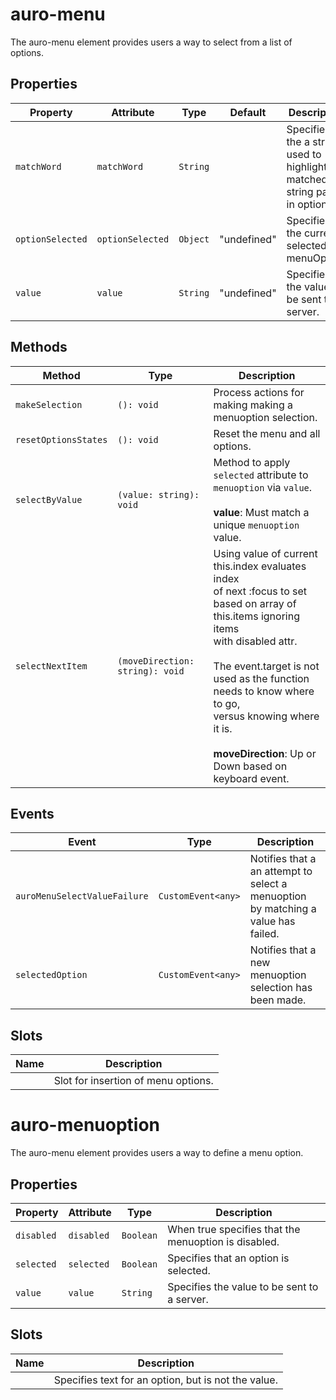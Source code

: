 # auro-menu

The auro-menu element provides users a way to select from a list of options.

## Properties

| Property         | Attribute        | Type     | Default     | Description                                      |
|------------------|------------------|----------|-------------|--------------------------------------------------|
| `matchWord`      | `matchWord`      | `String` |             | Specifies the a string used to highlight matched string parts in options. |
| `optionSelected` | `optionSelected` | `Object` | "undefined" | Specifies the current selected menuOption.       |
| `value`          | `value`          | `String` | "undefined" | Specifies the value to be sent to a server.      |

## Methods

| Method               | Type                            | Description                                      |
|----------------------|---------------------------------|--------------------------------------------------|
| `makeSelection`      | `(): void`                      | Process actions for making making a menuoption selection. |
| `resetOptionsStates` | `(): void`                      | Reset the menu and all options.                  |
| `selectByValue`      | `(value: string): void`         | Method to apply `selected` attribute to `menuoption` via `value`.<br /><br />**value**: Must match a unique `menuoption` value. |
| `selectNextItem`     | `(moveDirection: string): void` | Using value of current this.index evaluates index<br />of next :focus to set based on array of this.items ignoring items<br />with disabled attr.<br /><br />The event.target is not used as the function needs to know where to go,<br />versus knowing where it is.<br /><br />**moveDirection**: Up or Down based on keyboard event. |

## Events

| Event                        | Type               | Description                                      |
|------------------------------|--------------------|--------------------------------------------------|
| `auroMenuSelectValueFailure` | `CustomEvent<any>` | Notifies that a an attempt to select a menuoption by matching a value has failed. |
| `selectedOption`             | `CustomEvent<any>` | Notifies that a new menuoption selection has been made. |

## Slots

| Name | Description                         |
|------|-------------------------------------|
|      | Slot for insertion of menu options. |


# auro-menuoption

The auro-menu element provides users a way to define a menu option.

## Properties

| Property   | Attribute  | Type      | Description                                      |
|------------|------------|-----------|--------------------------------------------------|
| `disabled` | `disabled` | `Boolean` | When true specifies that the menuoption is disabled. |
| `selected` | `selected` | `Boolean` | Specifies that an option is selected.            |
| `value`    | `value`    | `String`  | Specifies the value to be sent to a server.      |

## Slots

| Name | Description                                      |
|------|--------------------------------------------------|
|      | Specifies text for an option, but is not the value. |

